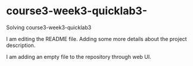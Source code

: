 # course3-week3-quicklab3-
Solving course3-week3-quicklab3

I am editing the README file. Adding some more details about the project description.

I am adding an empty file to the repository through web UI.
